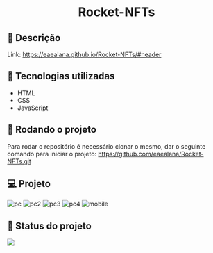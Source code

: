 <h1 align="center"> Rocket-NFTs </h1>

## :memo: Descrição
Link: <a href="https://eaealana.github.io/Rocket-NFTs/#header" target="_blank"> https://eaealana.github.io/Rocket-NFTs/#header </a>

## :wrench: Tecnologias utilizadas
* HTML
* CSS
* JavaScript

## :rocket: Rodando o projeto
Para rodar o repositório é necessário clonar o mesmo, dar o seguinte comando para iniciar o projeto:
<a href="https://github.com/eaealana/Rocket-NFTs.git">https://github.com/eaealana/Rocket-NFTs.git</a>

## 💻 Projeto
![pc](https://user-images.githubusercontent.com/85882161/186735121-354ffd37-3846-4a0c-aaa0-ee6b573c6360.png)
![pc2](https://user-images.githubusercontent.com/85882161/186735133-c9c6ab5f-d584-480a-b5c8-b1f0837260f6.png)
![pc3](https://user-images.githubusercontent.com/85882161/186735153-00661e92-8135-4fb4-8dea-6eac7107bff4.png)
![pc4](https://user-images.githubusercontent.com/85882161/186735164-d2e39aad-c425-49b1-b378-c6f0e5f9d8f7.png)
![mobile](https://user-images.githubusercontent.com/85882161/186735177-7d0c802d-6de6-483b-a053-abd1c7040201.png)


## :dart: Status do projeto

<img src="https://img.shields.io/badge/STATUS-CONCLU%C3%8DDO-brightgreen">
